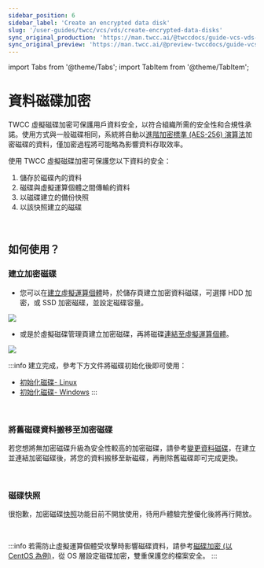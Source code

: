 ```yaml
---
sidebar_position: 6
sidebar_label: 'Create an encrypted data disk'
slug: '/user-guides/twcc/vcs/vds/create-encrypted-data-disks'
sync_original_production: 'https://man.twcc.ai/@twccdocs/guide-vcs-vds-encryption-zh' 
sync_original_preview: 'https://man.twcc.ai/@preview-twccdocs/guide-vcs-vds-encryption-zh' 
---
```


import Tabs from '@theme/Tabs';
import TabItem from '@theme/TabItem';

# 資料磁碟加密

TWCC 虛擬磁碟加密可保護用戶資料安全，以符合組織所需的安全性和合規性承諾。使用方式與一般磁碟相同，系統將自動以[進階加密標準 (AES-256) 演算法](https://zh.wikipedia.org/wiki/%E9%AB%98%E7%BA%A7%E5%8A%A0%E5%AF%86%E6%A0%87%E5%87%86)加密磁碟的資料，僅加密過程將可能略為影響資料存取效率。

使用 TWCC 虛擬磁碟加密可保護您以下資料的安全：

1. 儲存於磁碟內的資料
2. 磁碟與虛擬運算個體之間傳輸的資料
3. 以磁碟建立的備份快照
4. 以該快照建立的磁碟

<br/>

## 如何使用？

### 建立加密磁碟

- 您可以在[建立虛擬運算個體](../create/create-instances.md)時，於儲存頁建立加密資料磁碟，可選擇 HDD 加密，或 SSD 加密磁碟，並設定磁碟容量。

![](https://cos.twcc.ai/SYS-MANUAL/uploads/upload_cf9fc17017c6637a459907a36a787297.png)
  
- 或是於虛擬磁碟管理頁建立加密磁碟，再將磁碟[連結至虛擬運算個體](./view-attach-delete-disks.md#連結至虛擬運算個體)。

![](https://cos.twcc.ai/SYS-MANUAL/uploads/upload_71e884dbfb16fc5c694c477d0847b305.png)


:::info
建立完成，參考下方文件將磁碟初始化後即可使用：
- [<ins>初始化磁碟- Linux</ins>](../../tutorials/data-disk-init-linux.md)
- [<ins>初始化磁碟- Windows</ins>](../../tutorials/data-disk-init-windows.md)
:::

<br/>

### 將舊磁碟資料搬移至加密磁碟

若您想將無加密磁碟升級為安全性較高的加密磁碟，請參考[變更資料磁碟](../../tutorials/replace-data-disk.md)，在建立並連結加密磁碟後，將您的資料搬移至新磁碟，再刪除舊磁碟即可完成更換。

<br/>

### 磁碟快照

很抱歉，加密磁碟[快照](./disk-snapshots.md)功能目前不開放使用，待用戶體驗完整優化後將再行開放。

<br/>


:::info
若需防止虛擬運算個體受攻擊時影響磁碟資料，請參考[<ins>磁碟加密 (以 CentOS 為例)</ins>](https://drive.google.com/file/d/1A6gdyL0lUMauygwM9cLtgU8GwbRpK36s/view)，從 OS 層設定磁碟加密，雙重保護您的檔案安全。
:::